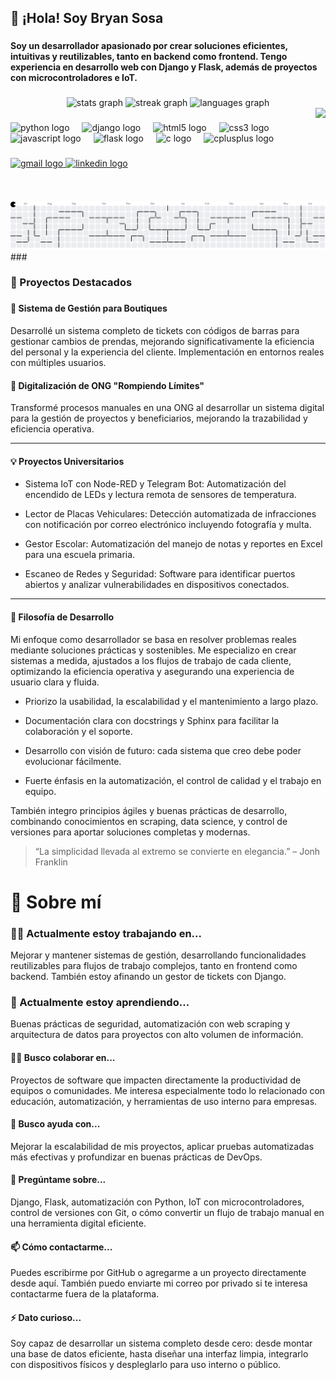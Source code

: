 <h2 align="left">👋 ¡Hola! Soy Bryan Sosa</h2>

###

<h4 align="left">Soy un desarrollador apasionado por crear soluciones eficientes, intuitivas y reutilizables, tanto en backend como frontend. Tengo experiencia en desarrollo web con Django y Flask, además de proyectos con microcontroladores e IoT.</h4>

###

<div align="center">
  <img src="https://github-readme-stats.vercel.app/api?username=DoomOs&hide_title=false&hide_rank=true&show_icons=true&include_all_commits=false&count_private=false&disable_animations=false&theme=default&locale=es&hide_border=false" height="150" alt="stats graph"  />
  <img src="https://streak-stats.demolab.com?user=DoomOs&locale=es&mode=weekly&theme=default&hide_border=false&border_radius=5" height="150" alt="streak graph"  />
  <img src="https://github-readme-stats.vercel.app/api/top-langs?username=DoomOs&locale=es&hide_title=false&layout=compact&card_width=320&langs_count=6&theme=default&hide_border=false" height="190" alt="languages graph"  />
</div>


<img align="right" height="150" src="https://i.pinimg.com/originals/41/7e/be/417ebee986aec41629278b1e04cfbfe9.gif"  />

###

<div align="left">
  <img src="https://cdn.jsdelivr.net/gh/devicons/devicon/icons/python/python-original.svg" height="30" alt="python logo"  />
  <img width="12" />
  <img src="https://cdn.jsdelivr.net/gh/devicons/devicon/icons/django/django-plain.svg" height="30" alt="django logo"  />
  <img width="12" />
  <img src="https://cdn.jsdelivr.net/gh/devicons/devicon/icons/html5/html5-original.svg" height="30" alt="html5 logo"  />
  <img width="12" />
  <img src="https://cdn.jsdelivr.net/gh/devicons/devicon/icons/css3/css3-original.svg" height="30" alt="css3 logo"  />
  <img width="12" />
  <img src="https://cdn.jsdelivr.net/gh/devicons/devicon/icons/javascript/javascript-original.svg" height="30" alt="javascript logo"  />
  <img width="12" />
  <img src="https://cdn.jsdelivr.net/gh/devicons/devicon/icons/flask/flask-original.svg" height="30" alt="flask logo"  />
  <img width="12" />
  <img src="https://cdn.jsdelivr.net/gh/devicons/devicon/icons/c/c-original.svg" height="30" alt="c logo"  />
  <img width="12" />
  <img src="https://cdn.jsdelivr.net/gh/devicons/devicon/icons/cplusplus/cplusplus-original.svg" height="30" alt="cplusplus logo"  />
</div>

###

<div align="left">
  <a href="jancarlososa@gmail.com" target="_blank">
    <img src="https://img.shields.io/static/v1?message=Gmail&logo=gmail&label=&color=D14836&logoColor=white&labelColor=&style=for-the-badge" height="35" alt="gmail logo"  />
  </a>
  <a href="https://www.linkedin.com/in/bryan-sosa-a3709a186/" target="_blank">
    <img src="https://img.shields.io/static/v1?message=LinkedIn&logo=linkedin&label=&color=0077B5&logoColor=white&labelColor=&style=for-the-badge" height="35" alt="linkedin logo"  />
  </a>
</div>

###

<picture>
  <source media="(prefers-color-scheme: dark)" srcset="https://raw.githubusercontent.com/DoomOs/DoomOs/output/pacman-contribution-graph-dark.svg">
  <source media="(prefers-color-scheme: light)" srcset="https://raw.githubusercontent.com/DoomOs/DoomOs/output/pacman-contribution-graph.svg">
  <img alt="pacman contribution graph" src="https://raw.githubusercontent.com/DoomOs/DoomOs/output/pacman-contribution-graph.svg">
</picture>
###

### 🔧 Proyectos Destacados

###

#### 🛒 Sistema de Gestión para Boutiques

Desarrollé un sistema completo de tickets con códigos de barras para gestionar cambios de prendas, mejorando significativamente la eficiencia del personal y la experiencia del cliente. Implementación en entornos reales con múltiples usuarios.

#### 🌱 Digitalización de ONG "Rompiendo Límites"

Transformé procesos manuales en una ONG al desarrollar un sistema digital para la gestión de proyectos y beneficiarios, mejorando la trazabilidad y eficiencia operativa.

---

#### 💡 Proyectos Universitarios

- Sistema IoT con Node-RED y Telegram Bot: Automatización del encendido de LEDs y lectura remota de sensores de temperatura.

- Lector de Placas Vehiculares: Detección automatizada de infracciones con notificación por correo electrónico incluyendo fotografía y multa.

- Gestor Escolar: Automatización del manejo de notas y reportes en Excel para una escuela primaria.

- Escaneo de Redes y Seguridad: Software para identificar puertos abiertos y analizar vulnerabilidades en dispositivos conectados.

---

#### 🧭 Filosofía de Desarrollo

Mi enfoque como desarrollador se basa en resolver problemas reales mediante soluciones prácticas y sostenibles. Me especializo en crear sistemas a medida, ajustados a los flujos de trabajo de cada cliente, optimizando la eficiencia operativa y asegurando una experiencia de usuario clara y fluida.

- Priorizo la usabilidad, la escalabilidad y el mantenimiento a largo plazo.

- Documentación clara con docstrings y Sphinx para facilitar la colaboración y el soporte.

- Desarrollo con visión de futuro: cada sistema que creo debe poder evolucionar fácilmente.

- Fuerte énfasis en la automatización, el control de calidad y el trabajo en equipo.

También integro principios ágiles y buenas prácticas de desarrollo, combinando conocimientos en scraping, data science, y control de versiones para aportar soluciones completas y modernas.

> “La simplicidad llevada al extremo se convierte en elegancia.” – Jonh Franklin

###

# 👨‍ Sobre mí

### 👨‍💻 Actualmente estoy trabajando en...

Mejorar y mantener sistemas de gestión, desarrollando funcionalidades reutilizables para flujos de trabajo complejos, tanto en frontend como backend. También estoy afinando un gestor de tickets con Django.

### 🧠 Actualmente estoy aprendiendo...

Buenas prácticas de seguridad, automatización con web scraping y arquitectura de datos para proyectos con alto volumen de información.

#### 🧙‍♂️ Busco colaborar en...

Proyectos de software que impacten directamente la productividad de equipos o comunidades. Me interesa especialmente todo lo relacionado con educación, automatización, y herramientas de uso interno para empresas.

#### 🤔 Busco ayuda con...

Mejorar la escalabilidad de mis proyectos, aplicar pruebas automatizadas más efectivas y profundizar en buenas prácticas de DevOps.

#### 💬 Pregúntame sobre...

Django, Flask, automatización con Python, IoT con microcontroladores, control de versiones con Git, o cómo convertir un flujo de trabajo manual en una herramienta digital eficiente.

#### 📫 Cómo contactarme...

Puedes escribirme por GitHub o agregarme a un proyecto directamente desde aquí. También puedo enviarte mi correo por privado si te interesa contactarme fuera de la plataforma.

#### ⚡️ Dato curioso...

Soy capaz de desarrollar un sistema completo desde cero: desde montar una base de datos eficiente, hasta diseñar una interfaz limpia, integrarlo con dispositivos físicos y despleglarlo para uso interno o público.

